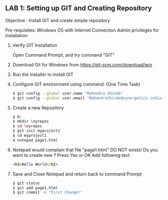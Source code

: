 ## LAB 1:  Setting up GIT and Creating Repository

Objective : Install GIT and create simple repository

Pre-requisites: Windows OS with Internet Connection
                Admin privileges for installation

1. Verify GIT Installation

    Open Command Prompt, and try command "GIT"

2. Download Git for Windows from https://git-scm.com/download/win
3. Run the Installer to install GIT

4. Configure GIT environment using command: (One Time Task)
    
    ```sh
    $ git config --global user.name "Mahendra Shinde"
    $ git config --global user.email "MahendraShinde@synergetics-india.com"
    ```

5. Create a new Repository
    
    ```sh
    $ D:   
    $ mkdir \myrepos
    $ cd \myrepos
    $ git init myproject1
    $ cd myproject1
    $ notepad page1.html
    ```

6.  Notepad would complain that file "page1.html" DO NOT exists!
    Do you want to create new ? Press Yes or OK
    Add following text:
    ```html
    <h2>Hello World</h2>
    ```

7.  Save and Close Notepad and return back to command Prompt

    ```sh
    $ git status
    $ git add page1.html
    $ git commit -m "First Change!"
    ```